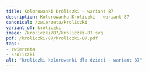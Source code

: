 ```yaml
---
title: Kolorowanki Króliczki - wariant 87
description: Kolorowanka Kroliczki - wariant 87
canonical: /zwierzeta/kroliczki
variant_of: kroliczki
image: /kroliczki/87/kroliczki-87.svg
pdf: /kroliczki/87/kroliczki-87.pdf
tags:
- zwierzeta
- kroliczki
alt: "kroliczki kolorowanki dla dzieci - wariant 87"
---
```

